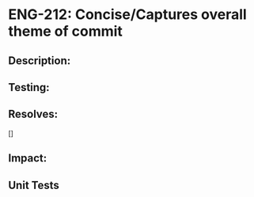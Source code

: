# ENG-212: Concise/Captures overall theme of commit

## Description:

<!-- Describes the full change without having to look at the diff to understand what is going on. For a defect, it should explain
what caused the defect and how it was fixed. For a Feature, it should describe how the feature works. -->

## Testing:

<!-- Describes if special testing is needed -->

## Resolves:

<!-- [PD-1] - Enter your ticket value within the brackets -->
[]

## Impact:

<!-- User Interface/Security/Database, basically so the reviewer/or others can understand a bit more about considerations -->

## Unit Tests

<!-- Yes/No -->
